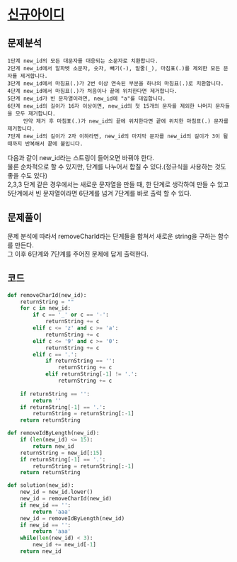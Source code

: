 # [신규아이디](https://school.programmers.co.kr/learn/courses/30/lessons/72410?language=python3)

## 문제분석

```
1단계 new_id의 모든 대문자를 대응되는 소문자로 치환합니다.
2단계 new_id에서 알파벳 소문자, 숫자, 빼기(-), 밑줄(_), 마침표(.)를 제외한 모든 문자를 제거합니다.
3단계 new_id에서 마침표(.)가 2번 이상 연속된 부분을 하나의 마침표(.)로 치환합니다.
4단계 new_id에서 마침표(.)가 처음이나 끝에 위치한다면 제거합니다.
5단계 new_id가 빈 문자열이라면, new_id에 "a"를 대입합니다.
6단계 new_id의 길이가 16자 이상이면, new_id의 첫 15개의 문자를 제외한 나머지 문자들을 모두 제거합니다.
     만약 제거 후 마침표(.)가 new_id의 끝에 위치한다면 끝에 위치한 마침표(.) 문자를 제거합니다.
7단계 new_id의 길이가 2자 이하라면, new_id의 마지막 문자를 new_id의 길이가 3이 될 때까지 반복해서 끝에 붙입니다.
```
다음과 같이 new_id라는 스트링이 들어오면 바꿔야 한다.  
물론 순차적으로 할 수 있지만, 단계를 나누어서 합칠 수 있다.(정규식을 사용하는 것도 좋을 수도 있다)  
2,3,3 단계 같은 경우에서는 새로운 문자열을 만들 때, 한 단계로 생각하여 만들 수 있고  
5단계에서 빈 문자열이라면 6단계를 넘겨 7단계를 바로 출력 할 수 있다.  

## 문제풀이

문제 분석에 따라서 removeCharId라는 단계들을 합쳐서 새로운 string을 구하는 함수를 만든다.  
그 이후 6단계와 7단계를 주어진 문제에 답게 출력한다.  

## 코드

```py
def removeCharId(new_id):
    returnString = ""
    for c in new_id:
        if c == '_' or c == '-':
            returnString += c
        elif c <= 'z' and c >= 'a':
            returnString += c
        elif c <= '9' and c >= '0':
            returnString += c
        elif c == '.':
            if returnString == '':
                returnString += c
            elif returnString[-1] != '.':
                returnString += c
                
    if returnString == '':
        return ''
    if returnString[-1] == '.':
        returnString = returnString[:-1]
    return returnString

def removeIdByLength(new_id):
    if (len(new_id) <= 15):
        return new_id
    returnString = new_id[:15]
    if returnString[-1] == '.':
        returnString = returnString[:-1]
    return returnString

def solution(new_id):
    new_id = new_id.lower()
    new_id = removeCharId(new_id)
    if new_id == '':
        return 'aaa'
    new_id = removeIdByLength(new_id)
    if new_id == '':
        return 'aaa'
    while(len(new_id) < 3):
        new_id += new_id[-1]
    return new_id
```